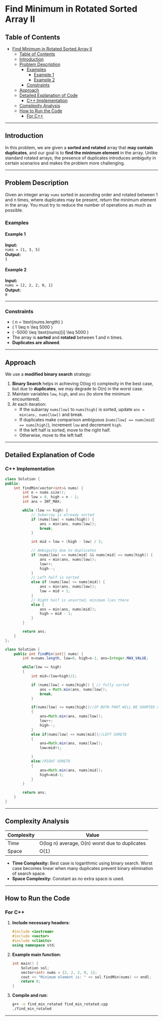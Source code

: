 # Find Minimum in Rotated Sorted Array II

## Table of Contents

- [Find Minimum in Rotated Sorted Array II](#find-minimum-in-rotated-sorted-array-ii)
  - [Table of Contents](#table-of-contents)
  - [Introduction](#introduction)
  - [Problem Description](#problem-description)
    - [Examples](#examples)
      - [Example 1](#example-1)
      - [Example 2](#example-2)
    - [Constraints](#constraints)
  - [Approach](#approach)
  - [Detailed Explanation of Code](#detailed-explanation-of-code)
    - [C++ Implementation](#c-implementation)
  - [Complexity Analysis](#complexity-analysis)
  - [How to Run the Code](#how-to-run-the-code)
    - [For C++](#for-c)

---

## Introduction

In this problem, we are given a **sorted and rotated** array that **may contain duplicates**, and our goal is to **find the minimum element** in the array. Unlike standard rotated arrays, the presence of duplicates introduces ambiguity in certain scenarios and makes the problem more challenging.

---

## Problem Description

Given an integer array `nums` sorted in ascending order and rotated between 1 and n times, where duplicates may be present, return the minimum element in the array. You must try to reduce the number of operations as much as possible.

### Examples

#### Example 1

**Input:**  
`nums = [1, 3, 5]`  
**Output:**  
`1`

#### Example 2

**Input:**  
`nums = [2, 2, 2, 0, 1]`  
**Output:**  
`0`

---

### Constraints

- \( n = \text{nums.length} \)
- \( 1 \leq n \leq 5000 \)
- \( -5000 \leq \text{nums}[i] \leq 5000 \)
- The array is **sorted** and **rotated** between 1 and n times.
- **Duplicates are allowed**.

---

## Approach

We use a **modified binary search** strategy:

1. **Binary Search** helps in achieving O(log n) complexity in the best case, but due to **duplicates**, we may degrade to O(n) in the worst case.
2. Maintain variables `low`, `high`, and `ans` (to store the minimum encountered).
3. At each iteration:
   - If the subarray `nums[low]` to `nums[high]` is sorted, update `ans = min(ans, nums[low])` and break.
   - If duplicates make comparison ambiguous (`nums[low] == nums[mid] == nums[high]`), increment `low` and decrement `high`.
   - If the left half is sorted, move to the right half.
   - Otherwise, move to the left half.

---

## Detailed Explanation of Code

### C++ Implementation

```cpp
class Solution {
public:
    int findMin(vector<int>& nums) {
        int n = nums.size();
        int low = 0, high = n - 1;
        int ans = INT_MAX;

        while (low <= high) {
            // Subarray is already sorted
            if (nums[low] < nums[high]) {
                ans = min(ans, nums[low]);
                break;
            }

            int mid = low + (high - low) / 2;

            // Ambiguity due to duplicates
            if (nums[low] == nums[mid] && nums[mid] == nums[high]) {
                ans = min(ans, nums[low]);
                low++;
                high--;
            }
            // Left half is sorted
            else if (nums[low] <= nums[mid]) {
                ans = min(ans, nums[low]);
                low = mid + 1;
            }
            // Right half is unsorted, minimum lies there
            else {
                ans = min(ans, nums[mid]);
                high = mid - 1;
            }
        }

        return ans;
    }
};
```

```java
class Solution {
    public int findMin(int[] nums) {
        int n=nums.length, low=0, high=n-1, ans=Integer.MAX_VALUE;

        while(low <= high)
        {
            int mid=(low+high)/2;

            if (nums[low] < nums[high]) { // fully sorted
                ans = Math.min(ans, nums[low]);
                break;
            }

            if(nums[low] <= nums[high])//IF BOTH PART WILL BE SOORTED or  if (nums[low] == nums[mid] && nums[mid] == nums[high]) are equal
            {
                ans=Math.min(ans, nums[low]);
                low++;
                high--;
            }
            else if(nums[low] <= nums[mid])//LEFT SORETD
            {
                ans=Math.min(ans, nums[low]);
                low=mid+1;

            }
            else//RIGHT SORETD
            {
                ans=Math.min(ans, nums[mid]);
                high=mid-1;
            }
        }

        return ans;
    }
}
```

---

## Complexity Analysis

| Complexity | Value            |
|------------|------------------|
| Time       | O(log n) average, O(n) worst due to duplicates |
| Space      | O(1)             |

- **Time Complexity:** Best case is logarithmic using binary search. Worst case becomes linear when many duplicates prevent binary elimination of search space.
- **Space Complexity:** Constant as no extra space is used.

---

## How to Run the Code

### For C++

1. **Include necessary headers:**

    ```cpp
    #include <iostream>
    #include <vector>
    #include <climits>
    using namespace std;
    ```

2. **Example main function:**

    ```cpp
    int main() {
        Solution sol;
        vector<int> nums = {2, 2, 2, 0, 1};
        cout << "Minimum element is: " << sol.findMin(nums) << endl;
        return 0;
    }
    ```

3. **Compile and run:**

    ```bash
    g++ -o find_min_rotated find_min_rotated.cpp
    ./find_min_rotated
    ```

---
